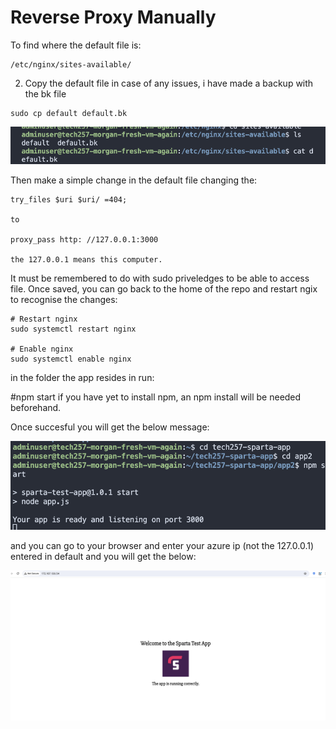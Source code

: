 # Reverse Proxy Manually


To find where the default file is:
```
/etc/nginx/sites-available/
```
2. Copy the default file in case of any issues, i have made a backup with the bk file
```
sudo cp default default.bk
```
![alt text](../images/renamining_default.png)

Then make a simple change in the default file changing the:

```
try_files $uri $uri/ =404;

to 

proxy_pass http: //127.0.0.1:3000 

the 127.0.0.1 means this computer.
```
It must be remembered to do with sudo priveledges to be able to access file. Once saved, you can go back to the home of the repo and restart ngix to recognise the changes: 
```
# Restart nginx
sudo systemctl restart nginx

# Enable nginx
sudo systemctl enable nginx
```
in the folder the app resides in run:

#npm start 
if you have yet to install npm, an
npm install will be needed beforehand.

Once succesful you will get the below message:

![alt text](../images/dapp_listening.png)

and you can go to your browser and enter your azure ip (not the 127.0.0.1) entered in default and you will get the below:

![alt text](../images/manual_reverse_proxy.png)
